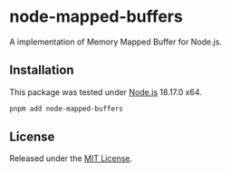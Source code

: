 # node-mapped-buffers

A implementation of Memory Mapped Buffer for Node.js.

## Installation

This package was tested under [Node.js](https://nodejs.org/) 18.17.0 x64.

```sh
pnpm add node-mapped-buffers
```

## License

Released under the [MIT License](LICENSE).